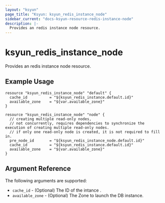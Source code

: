 ```yaml
---
layout: "ksyun"
page_title: "Ksyun: ksyun_redis_instance_node"
sidebar_current: "docs-ksyun-resource-redis-instance-node"
description: |-
  Provides an redis instance node resource.
---
```


# ksyun_redis_instance_node

Provides an redis instance node resource.

## Example Usage

```hcl
resource "ksyun_redis_instance_node" "default" {
  cache_id          = "${ksyun_redis_instance.default.id}"
  available_zone    = "${var.available_zone}"
}

resource "ksyun_redis_instance_node" "node" {
  // creating multiple read-only nodes,
  // not concurrently, requires dependencies to synchronize the execution of creating multiple read-only nodes.
  // if only one read-only node is created, it is not required to fill in.
  pre_node_id       = "${ksyun_redis_instance_node.default.id}"
  cache_id          = "${ksyun_redis_instance.default.id}"
  available_zone    = "${var.available_zone}"
}
```

## Argument Reference

The following arguments are supported:

* `cache_id` - (Optional)  The ID of  the intance .
 * `available_zone` - (Optional) The Zone to launch the DB instance.

